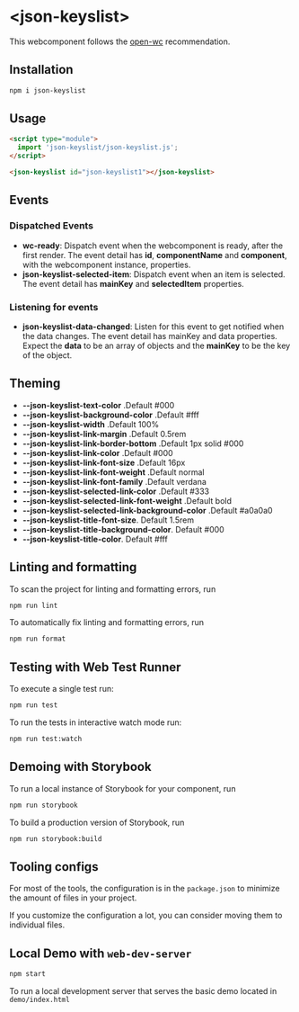 # \<json-keyslist>

This webcomponent follows the [open-wc](https://github.com/open-wc/open-wc) recommendation.

## Installation

```bash
npm i json-keyslist
```

## Usage

```html
<script type="module">
  import 'json-keyslist/json-keyslist.js';
</script>

<json-keyslist id="json-keyslist1"></json-keyslist>
```

## Events

### Dispatched Events

- **wc-ready**: Dispatch event when the webcomponent is ready, after the first render. The event detail has **id**, **componentName** and **component**, with the webcomponent instance, properties.
- **json-keyslist-selected-item**: Dispatch event when an item is selected. The event detail has **mainKey** and **selectedItem** properties.

### Listening for events

- **json-keyslist-data-changed**: Listen for this event to get notified when the data changes. The event detail has mainKey and data properties. Expect the **data** to be an array of objects and the **mainKey** to be the key of the object.

## Theming

- **--json-keyslist-text-color** .Default #000
- **--json-keyslist-background-color** .Default #fff
- **--json-keyslist-width** .Default 100%
- **--json-keyslist-link-margin** .Default 0.5rem
- **--json-keyslist-link-border-bottom** .Default 1px solid #000
- **--json-keyslist-link-color** .Default #000
- **--json-keyslist-link-font-size** .Default 16px
- **--json-keyslist-link-font-weight** .Default normal
- **--json-keyslist-link-font-family** .Default verdana
- **--json-keyslist-selected-link-color** .Default #333
- **--json-keyslist-selected-link-font-weight** .Default bold
- **--json-keyslist-selected-link-background-color** .Default #a0a0a0
- **--json-keyslist-title-font-size**. Default 1.5rem
- **--json-keyslist-title-background-color**. Default #000
- **--json-keyslist-title-color**. Default #fff

## Linting and formatting

To scan the project for linting and formatting errors, run

```bash
npm run lint
```

To automatically fix linting and formatting errors, run

```bash
npm run format
```

## Testing with Web Test Runner

To execute a single test run:

```bash
npm run test
```

To run the tests in interactive watch mode run:

```bash
npm run test:watch
```

## Demoing with Storybook

To run a local instance of Storybook for your component, run

```bash
npm run storybook
```

To build a production version of Storybook, run

```bash
npm run storybook:build
```

## Tooling configs

For most of the tools, the configuration is in the `package.json` to minimize the amount of files in your project.

If you customize the configuration a lot, you can consider moving them to individual files.

## Local Demo with `web-dev-server`

```bash
npm start
```

To run a local development server that serves the basic demo located in `demo/index.html`
